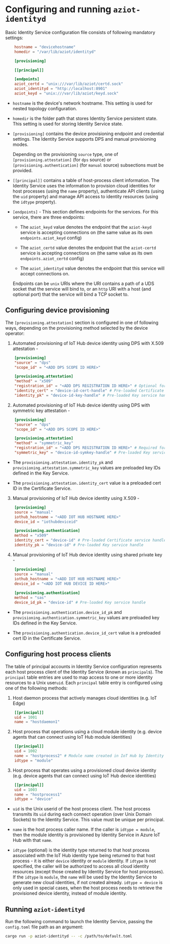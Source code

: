 
# Configuring and running `aziot-identityd`

Basic Identity Service configuration file consists of following mandatory settings:

```toml
    hostname = "devicehostname"
    homedir = "/var/lib/aziot/identityd"

    [provisioning]

    [[principal]]

    [endpoints]
    aziot_certd = "unix:///var/lib/aziot/certd.sock"
    aziot_identityd = "http://localhost:8901"
    aziot_keyd = "unix:///var/lib/aziot/keyd.sock"
```

- `hostname` is the device's network hostname. This setting is used for nested topology configuration. 

- `homedir` is the folder path that stores Identity Service persistent state. This setting is used for storing Identity Service state. 

- `[provisioning]` contains the device provisioning endpoint and credential settings. The Identity Service supports DPS and manual provisioning modes.

    Depending on the provisioning `source` type, one of `[provisioning.attestation]` (for `dps` source) or `[provisioning.authentication]` (for `manual` source) subsections must be provided.

- `[[principal]]` contains a table of host-process client information. The Identity Service uses the information to provision cloud identities for host processes (using the `name` property), authenticate API clients (using the `uid` property) and manage API access to identity resources (using the `idtype` property).

- `[endpoints]` - This section defines endpoints for the services. For this service, there are three endpoints:

    - The `aziot_keyd` value denotes the endpoint that the `aziot-keyd` service is accepting connections on (the same value as its own `endpoints.aziot_keyd` config)

    - The `aziot_certd` value denotes the endpoint that the `aziot-certd` service is accepting connections on (the same value as its own `endpoints.aziot_certd` config)

    - The `aziot_identityd` value denotes the endpoint that this service will accept connections on.

    Endpoints can be `unix` URIs where the URI contains a path of a UDS socket that the service will bind to, or an `http` URI with a host (and optional port) that the service will bind a TCP socket to.

## Configuring device provisioning

The `[provisioning.attestation]` section is configured in one of following ways, depending on the provisioning method selected by the device operator:

1. Automated provisioning of IoT Hub device identity using DPS with X.509 attestation - 

```toml
	[provisioning]
	"source" = "dps"
	"scope_id" = "<ADD DPS SCOPE ID HERE>"

    [provisioning.attestation]
	"method" = "x509"
    "registration_id" = "<ADD DPS REGISTRATION ID HERE>" # Optional for X.509 attestation
	"identity_cert" = "device-id-cert-handle" # Pre-loaded Certificate service handle
	"identity_pk" = "device-id-key-handle" # Pre-loaded Key service handle
```

2. Automated provisioning of IoT Hub device identity using DPS with symmetric key attestation - 

```toml
    [provisioning]
	"source" = "dps"
	"scope_id" = "<ADD DPS SCOPE ID HERE>"

    [provisioning.attestation]
    "method" = "symmetric_key"
    "registration_id" = "<ADD DPS REGISTRATION ID HERE>" # Required for symmetric key attestation
    "symmetric_key" = "device-id-symkey-handle" # Pre-loaded Key service handle
```

- The `provisioning.attestation.identity_pk` and `provisioning.attestation.symmetric_key` values are preloaded key IDs defined in the Key Service.

- The `provisioning.attestation.identity_cert` value is a preloaded cert ID in the Certificate Service.


3. Manual provisioning of IoT Hub device identity using X.509 - 

```toml
    [provisioning]
    source = "manual"
    iothub_hostname = "<ADD IOT HUB HOSTNAME HERE>"
    device_id = "iothubdeviceid"

    [provisioning.authentication]
    method = "x509"
    identity_cert = "device-id" # Pre-loaded Certificate service handle
    identity_pk = "device-id" # Pre-loaded Key service handle
```


4. Manual provisioning of IoT Hub device identity using shared private key - 

```toml
    [provisioning]
    source = "manual"
    iothub_hostname = "<ADD IOT HUB HOSTNAME HERE>"
    device_id = "<ADD IOT HUB DEVICE ID HERE>"
    
    [provisioning.authentication]
    method = "sas"
    device_id_pk = "device-id" # Pre-loaded Key service handle
```

- The `provisioning.authentication.device_id_pk` and `provisioning.authentication.symmetric_key` values are preloaded key IDs defined in the Key Service.

- The `provisioning.authentication.device_id_cert` value is a preloaded cert ID in the Certificate Service.

## Configuring host process clients

The table of principal accounts in Identity Service configuration represents each host process client of the Identity Service (known as `principal`s). The `principal` table entries are used to map access to one or more identity resources to a Unix user`uid`. Each `principal` table entry is configured using one of the following methods:

1. Host daemon process that actively manages cloud identities (e.g. IoT Edge)

```toml
    [[principal]]
    uid = 1001
    name = "hostdaemon1"
```

2. Host process that operations using a cloud module identity (e.g. device agents that can connect using IoT Hub module identities)

```toml
    [[principal]]
    uid = 1002
    name = "hostprocess2" # Module name created in IoT Hub by Identity Service
    idtype = "module"
```

3. Host process that operates using a provisioned cloud device identity (e.g. device agents that can connect using IoT Hub device identities)

```toml
    [[principal]]
    uid = 1003
    name = "hostprocess1"
    idtype = "device"

```

- `uid` is the Unix userid of the host process client. The host process transmits its `uid` during each connect operation (over Unix Domain Sockets) to the Identity Service. This value must be unique per principal. 

- `name` is the host process caller name. If the caller is `idtype = module`, then the module identity is provisioned by Identity Service in Azure IoT Hub with that `name`. 

- `idtype` (optional) is the identity type returned to that host process associated with the IoT Hub identity type being returned to that host process - it is either `device` identity or `module` identity. If `idtype` is not specified, the caller will be authorized to access all cloud identity resources (except those created by Identity Service for host processes). If the `idtype` is `module`, the `name` will be used by the Identity Service to generate new cloud identities, if not created already. `idtype = device` is only used in special cases, when the host process needs to retrieve the provisioned device identity, instead of module identity.

## Running `aziot-identityd`

Run the following command to launch the Identity Service, passing the `config.toml` file path as an argument:

```sh
cargo run -p aziot-identityd -- -c /path/to/default.toml
```

